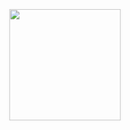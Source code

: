<img align="left" height="200" src="http://www.threadbombing.com/data/media/2/EsvcgzrXEAM-G2X.gif"/>
